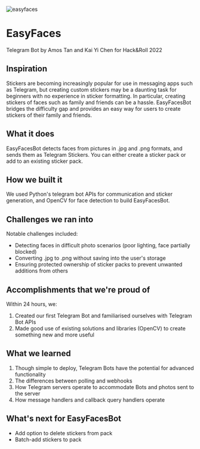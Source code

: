 ![easyfaces](https://user-images.githubusercontent.com/44387213/148630516-1774acb4-8aaf-4d7c-be77-c9ada635f87e.png)

# EasyFaces
Telegram Bot by Amos Tan and Kai Yi Chen for Hack&Roll 2022

## Inspiration
Stickers are becoming increasingly popular for use in messaging apps such as Telegram, but creating custom stickers may be a daunting task for beginners with no experience in sticker formatting. In particular, creating stickers of faces such as family and friends can be a hassle. EasyFacesBot bridges the difficulty gap and provides an easy way for users to create stickers of their family and friends.

## What it does
EasyFacesBot detects faces from pictures in .jpg and .png formats, and sends them as Telegram Stickers. You can either create a sticker pack or add to an existing sticker pack.

## How we built it
We used Python's telegram bot APIs for communication and sticker generation, and OpenCV for face detection to build EasyFacesBot.

## Challenges we ran into
Notable challenges included:

- Detecting faces in difficult photo scenarios (poor lighting, face partially blocked)
- Converting .jpg to .png without saving into the user's storage
- Ensuring protected ownership of sticker packs to prevent unwanted additions from others

## Accomplishments that we're proud of

Within 24 hours, we:
1. Created our first Telegram Bot and familiarised ourselves with Telegram Bot APIs
2. Made good use of existing solutions and libraries (OpenCV) to create something new and more useful

## What we learned

1. Though simple to deploy, Telegram Bots have the potential for advanced functionality
2. The differences between polling and webhooks
3. How Telegram servers operate to accommodate Bots and photos sent to the server 
4. How message handlers and callback query handlers operate

## What's next for EasyFacesBot
- Add option to delete stickers from pack
- Batch-add stickers to pack
